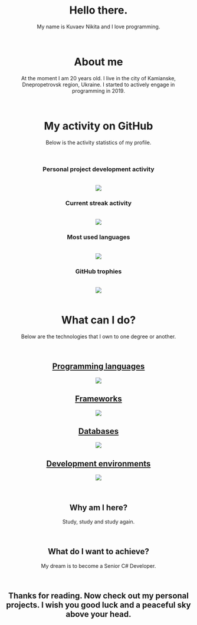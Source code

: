 <div align="center">
  <h1>Hello there.</h1>
  <p>My name is Kuvaev Nikita and I love programming.</p>
  </br>
  <h1>About me</h1>
  <p>At the moment I am 20 years old. I live in the city of Kamianske, Dnepropetrovsk region, Ukraine. I started to actively engage in programming in 2019.</p>
  </br>
  <h1>My activity on GitHub</h1>
  <p>Below is the activity statistics of my profile.</p>
  </br>
  <h3>Personal project development activity</h3>
  <br/>
  <img align="center" src="https://github-readme-stats.vercel.app/api?username=Kuvaev-dev&show_icons=true&include_all_commits=true&theme=radical"/>
  <br/>
  <h3>Current streak activity</h3>
  <br/>
  <img align="center" src="https://streak-stats.demolab.com/?user=Kuvaev-dev&theme=radical"/>
  <br/>
  <h3>Most used languages</h3>
  <br/>
  <img align="center" src="https://github-readme-stats.vercel.app/api/top-langs/?username=Kuvaev-dev&layout=compact&theme=radical"/>
  <br/>
  <h3>GitHub trophies</h3>
  <br/>
  <img align="center" src="https://github-profile-trophy.vercel.app/?username=Kuvaev-dev&no-frame=true&no-bg=true&theme=radical"/>
  <br/>
  <br/>
  <h1>What can I do?</h1>
  <p>Below are the technologies that I own to one degree or another.</p>
  <p align="center">
    <a href="https://skillicons.dev">
      <br/>
      <h2>Programming languages</h2>
      <img src="https://skillicons.dev/icons?i=cpp,cs,html,css,js,php,dart,java,ts" />
      <h2>Frameworks</h2>
      <img src="https://skillicons.dev/icons?i=angular,azure,bootstrap,dotnet,express,flutter,heroku,laravel,nodejs,react,redux" />
      <h2>Databases</h2>
      <img src="https://skillicons.dev/icons?i=mongodb,mysql,firebase" />
      <h2>Development environments</h2>
      <img src="https://skillicons.dev/icons?i=git,visualstudio,vscode,powershell,androidstudio" />
    </a>
  </p>
  </br>
  <h2>Why am I here?</h2>
  <p>Study, study and study again.</p>
  </br>
  <h2>What do I want to achieve?</h2>
  <p>My dream is to become a Senior C# Developer.</p>
  </br>
  <h2>Thanks for reading. Now check out my personal projects. I wish you good luck and a peaceful sky above your head.</h2>
</div>


